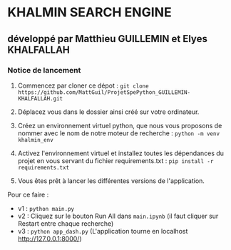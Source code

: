 # KHALMIN SEARCH ENGINE
## développé par Matthieu GUILLEMIN et Elyes KHALFALLAH

### Notice de lancement

1. Commencez par cloner ce dépot :
```git clone https://github.com/MattGuil/ProjetSpePython_GUILLEMIN-KHALFALLAH.git```

2. Déplacez vous dans le dossier ainsi créé sur votre ordinateur.

3. Créez un environnement virtuel python, que nous vous proposons de nommer avec le nom de notre moteur de recherche :
```python -m venv khalmin_env```

4. Activez l'environnement virtuel et installez toutes les dépendances du projet en vous servant du fichier requirements.txt :
```pip install -r requirements.txt```

5. Vous êtes prêt à lancer les différentes versions de l'application.

Pour ce faire :
- v1 : ```python main.py```
- v2 : Cliquez sur le bouton Run All dans ```main.ipynb``` (il faut cliquer sur Restart entre chaque recherche)
- v3 : ```python app_dash.py``` (L'application tourne en localhost http://127.0.0.1:8000/)
